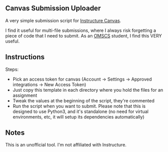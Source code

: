 ## Canvas Submission Uploader

A very simple submission script for [Instructure Canvas](https://www.canvaslms.com/).

I find it useful for multi-file submissions, where I always risk forgetting a piece of code that
I need to submit. As an [OMSCS](https://www.omscs.gatech.edu/) student, I find this VERY useful.

## Instructions

Steps:
* Pick an access token for canvas (Account -> Settings -> Approved integrations -> New Access Token)
* Just copy this template in each directory where you hold the files for an assignment
* Tweak the values at the beginning of the script, they're commented
* Run the script when you want to submit. Please note that this is designed to use Python3,
  and it's standalone (no need for virtual environments, etc, it will setup its dependencies
  automatically)

## Notes

This is an unofficial tool. I'm not affiliated with Instructure.
